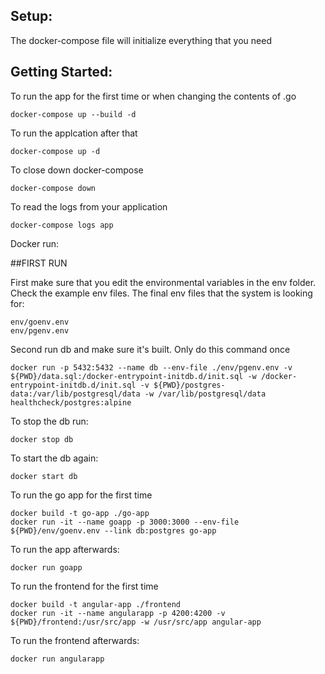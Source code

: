 ## Setup: ##
The docker-compose file will initialize everything that you need

## Getting Started: ##
To run the app for the first time or when changing the contents of .go
```
docker-compose up --build -d
```

To run the applcation after that
```
docker-compose up -d
```

To close down docker-compose
```
docker-compose down
```

To read the logs from your application
```
docker-compose logs app
```

Docker run:

##FIRST RUN 

First make sure that you edit the environmental variables in the env folder. Check the example env files.
The final env files that the system is looking for:
```
env/goenv.env
env/pgenv.env
```

Second run db and make sure it's built. Only do this command once
```
docker run -p 5432:5432 --name db --env-file ./env/pgenv.env -v ${PWD}/data.sql:/docker-entrypoint-initdb.d/init.sql -w /docker-entrypoint-initdb.d/init.sql -v ${PWD}/postgres-data:/var/lib/postgresql/data -w /var/lib/postgresql/data healthcheck/postgres:alpine
```

To stop the db run:

```
docker stop db
```

To start the db again:

```
docker start db
```

To run the go app for the first time
```
docker build -t go-app ./go-app
docker run -it --name goapp -p 3000:3000 --env-file ${PWD}/env/goenv.env --link db:postgres go-app
```

To run the app afterwards:
```
docker run goapp
```

To run the frontend for the first time
```
docker build -t angular-app ./frontend
docker run -it --name angularapp -p 4200:4200 -v ${PWD}/frontend:/usr/src/app -w /usr/src/app angular-app
```

To run the frontend afterwards:
```
docker run angularapp
```








